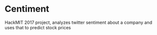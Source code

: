 # Centiment
HackMIT 2017 project, analyzes twitter sentiment about a company and uses that to predict stock prices

